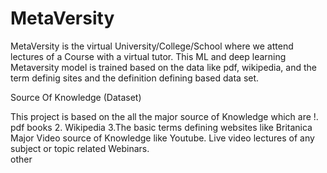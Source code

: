 # MetaVersity
MetaVersity is the virtual University/College/School where we attend lectures of a Course with a virtual tutor.
This ML and deep learning Metaversity model is trained based on the data like pdf, wikipedia, and the term definig sites and the definition defining based data set.


Source Of Knowledge (Dataset) 

This project is based on the all the major source of Knowledge which are !. pdf books 2. Wikipedia 3.The basic terms defining websites like Britanica Major Video source of Knowledge like Youtube. Live video lectures of any subject or topic related Webinars.   
other 
         

                 
        
        
        
        
        
        
        
        
